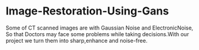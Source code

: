 # Image-Restoration-Using-Gans
Some of CT scanned  images are with Gaussian Noise and ElectronicNoise, So that Doctors may face some problems while taking decisions.With our project we turn them into sharp,enhance and noise-free.
